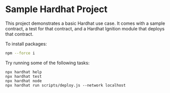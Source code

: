 # Sample Hardhat Project

This project demonstrates a basic Hardhat use case. It comes with a sample contract, a test for that contract, and a Hardhat Ignition module that deploys that contract.


To install packages:

```bash
npm --force i
```


Try running some of the following tasks:

```shell
npx hardhat help
npx hardhat test
npx hardhat node
npx hardhat run scripts/deploy.js --network localhost
```
